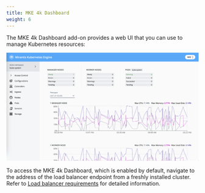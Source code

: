 ```yaml
---
title: MKE 4k Dashboard
weight: 6
---
```


The MKE 4k Dashboard add-on provides a web UI that you can use to manage
Kubernetes resources:

![MKE 4k Dashboard preview](ui-preview.png)

To access the MKE 4k Dashboard, which is enabled by default, navigate to the
address of the load balancer endpoint from a freshly installed cluster. Refer
to [Load balancer requirements](../../getting-started/system-requirements#load-balancer-requirements) for detailed information.

